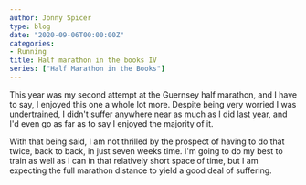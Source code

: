 ```yaml
---
author: Jonny Spicer
type: blog
date: "2020-09-06T00:00:00Z"
categories:
- Running
title: Half marathon in the books IV
series: ["Half Marathon in the Books"]
---
```

This year was my second attempt at the Guernsey half marathon, and I have to say, I enjoyed this one a whole lot more. Despite being very worried I was undertrained, I didn't suffer
anywhere near as much as I did last year, and I'd even go as far as to say I enjoyed the majority of it.

With that being said, I am not thrilled by the prospect of having to do that twice, back to back, in just seven weeks time. I'm going to do my best to train as well as I can in that
relatively short space of time, but I am expecting the full marathon distance to yield a good deal of suffering.
